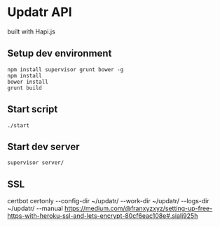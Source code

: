 # Updatr API

built with Hapi.js

## Setup dev environment

    npm install supervisor grunt bower -g
    npm install
    bower install
    grunt build

## Start script

    ./start

## Start dev server

    supervisor server/

## SSL
certbot certonly --config-dir ~/updatr/ --work-dir ~/updatr/ --logs-dir ~/updatr/ --manual
https://medium.com/@franxyzxyz/setting-up-free-https-with-heroku-ssl-and-lets-encrypt-80cf6eac108e#.sialj925h

